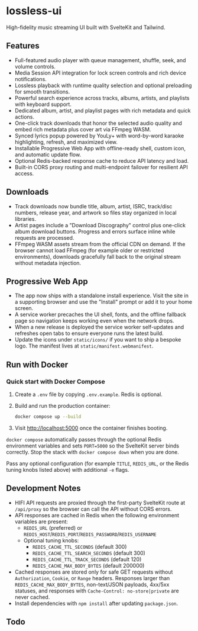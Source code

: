 # lossless-ui

High-fidelity music streaming UI built with SvelteKit and Tailwind.

## Features

- Full-featured audio player with queue management, shuffle, seek, and volume controls.
- Media Session API integration for lock screen controls and rich device notifications.
- Lossless playback with runtime quality selection and optional preloading for smooth transitions.
- Powerful search experience across tracks, albums, artists, and playlists with keyboard support.
- Dedicated album, artist, and playlist pages with rich metadata and quick actions.
- One-click track downloads that honor the selected audio quality and embed rich metadata plus cover art via FFmpeg WASM.
- Synced lyrics popup powered by YouLy+ with word-by-word karaoke highlighting, refresh, and maximized view.
- Installable Progressive Web App with offline-ready shell, custom icon, and automatic update flow.
- Optional Redis-backed response cache to reduce API latency and load.
- Built-in CORS proxy routing and multi-endpoint failover for resilient API access.

## Downloads

- Track downloads now bundle title, album, artist, ISRC, track/disc numbers, release year, and artwork so files stay organized in local libraries.
- Artist pages include a "Download Discography" control plus one-click album download buttons. Progress and errors surface inline while requests are processed.
- FFmpeg WASM assets stream from the official CDN on demand. If the browser cannot load FFmpeg (for example older or restricted environments), downloads gracefully fall back to the original stream without metadata injection.

## Progressive Web App

- The app now ships with a standalone install experience. Visit the site in a supporting browser and use the "Install" prompt or add it to your home screen.
- A service worker precaches the UI shell, fonts, and the offline fallback page so navigation keeps working even when the network drops.
- When a new release is deployed the service worker self-updates and refreshes open tabs to ensure everyone runs the latest build.
- Update the icons under `static/icons/` if you want to ship a bespoke logo. The manifest lives at `static/manifest.webmanifest`.

## Run with Docker

### Quick start with Docker Compose

1. Create a `.env` file by copying `.env.example`. Redis is optional.

2. Build and run the production container:

   ```bash
   docker compose up --build
   ```

3. Visit <http://localhost:5000> once the container finishes booting.

`docker compose` automatically passes through the optional Redis environment variables and sets `PORT=5000` so the SvelteKit server binds correctly. Stop the stack with `docker compose down` when you are done.

Pass any optional configuration (for example `TITLE`, `REDIS_URL`, or the Redis tuning knobs listed above) with additional `-e` flags.

## Development Notes

- HIFI API requests are proxied through the first-party SvelteKit route at `/api/proxy` so the browser can call the API without CORS errors.
- API responses are cached in Redis when the following environment variables are present:
  - `REDIS_URL` (preferred) or `REDIS_HOST`/`REDIS_PORT`/`REDIS_PASSWORD`/`REDIS_USERNAME`
  - Optional tuning knobs:
    - `REDIS_CACHE_TTL_SECONDS` (default 300)
    - `REDIS_CACHE_TTL_SEARCH_SECONDS` (default 300)
    - `REDIS_CACHE_TTL_TRACK_SECONDS` (default 120)
    - `REDIS_CACHE_MAX_BODY_BYTES` (default 200000)
- Cached responses are stored only for safe GET requests without `Authorization`, `Cookie`, or `Range` headers. Responses larger than `REDIS_CACHE_MAX_BODY_BYTES`, non-text/JSON payloads, 4xx/5xx statuses, and responses with `Cache-Control: no-store|private` are never cached.
- Install dependencies with `npm install` after updating `package.json`.

## Todo
